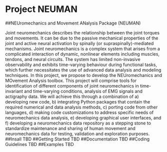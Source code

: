 # Project NEUMAN
##NEUromechanics and Movement ANalysis Package (NEUMAN)

Joint neuromechanics describes the relationship between the joint torques and movements. It can be due to the passive mechanical properties of the joint and active neural activation by spinally (or supraspinally)-mediated mechanisms. Joint neuromechanics is a complex system that arises from a complicated interaction of dynamic, nonlinear elements including muscles, tendons, and neural circuits. The system has limited non-invasive observability and exhibits time-varying behaviour during functional tasks, which further necessitates the use of advanced data analysis and modeling techniques.
In this project, we propose to develop the NEUromechanics and MOvement Analysis toolbox. This project will comprise tools for identification of different components of joint neuromechanics in time-invariant and time-varying conditions, analysis of EMG signals and actigraphy data. We will achieve this through a combination of 
  a) developing new code,
  b) integrating Python packages that contain the required numerical and data analysis methods, 
  c) porting code from other languages,
  d) making code customizations to address specific needs of neuromechanics data analysis, 
  e) developing graphical user interfaces, and 
  f) developing a neuromechanics data repository as a stepping stone to standardize maintenance and sharing of human movement and neuromechanics data for testing, validation and exploration purposes. 
##Insall
TBD
##Getting Started
TBD
##Documentation
TBD
##Coding Guidelines
TBD
##Examples
TBD

